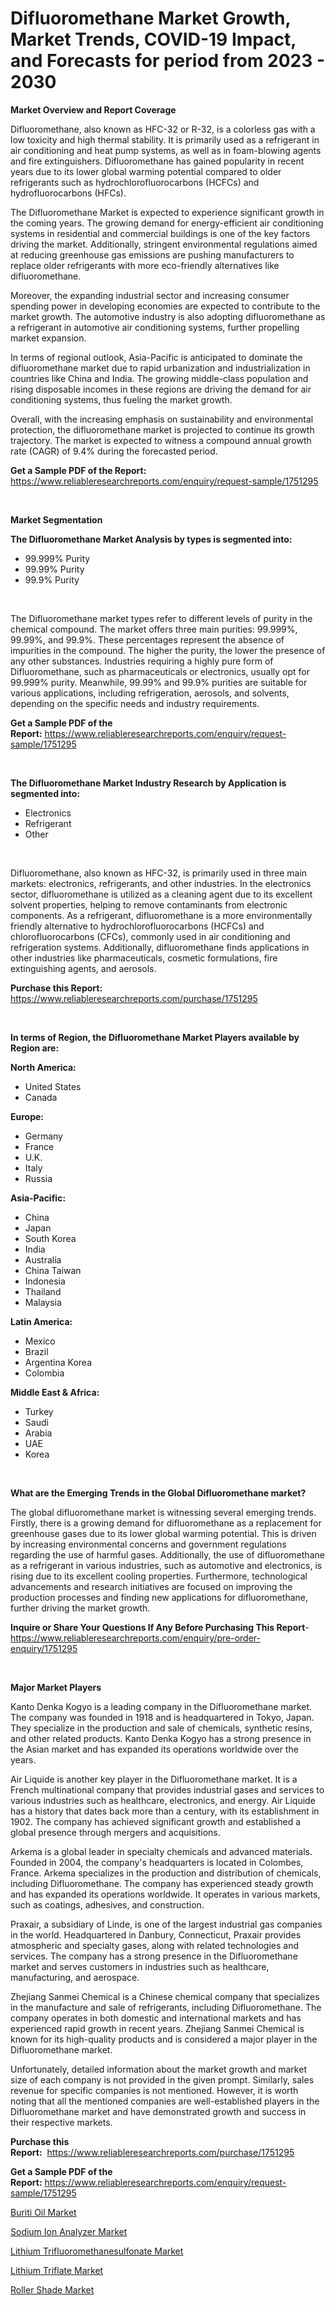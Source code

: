 <p><h1>Difluoromethane Market Growth, Market Trends, COVID-19 Impact, and Forecasts for period from 2023 - 2030</h1></p><p><strong>Market Overview and Report Coverage</strong></p>
<p><p>Difluoromethane, also known as HFC-32 or R-32, is a colorless gas with a low toxicity and high thermal stability. It is primarily used as a refrigerant in air conditioning and heat pump systems, as well as in foam-blowing agents and fire extinguishers. Difluoromethane has gained popularity in recent years due to its lower global warming potential compared to older refrigerants such as hydrochlorofluorocarbons (HCFCs) and hydrofluorocarbons (HFCs).</p><p>The Difluoromethane Market is expected to experience significant growth in the coming years. The growing demand for energy-efficient air conditioning systems in residential and commercial buildings is one of the key factors driving the market. Additionally, stringent environmental regulations aimed at reducing greenhouse gas emissions are pushing manufacturers to replace older refrigerants with more eco-friendly alternatives like difluoromethane.</p><p>Moreover, the expanding industrial sector and increasing consumer spending power in developing economies are expected to contribute to the market growth. The automotive industry is also adopting difluoromethane as a refrigerant in automotive air conditioning systems, further propelling market expansion.</p><p>In terms of regional outlook, Asia-Pacific is anticipated to dominate the difluoromethane market due to rapid urbanization and industrialization in countries like China and India. The growing middle-class population and rising disposable incomes in these regions are driving the demand for air conditioning systems, thus fueling the market growth.</p><p>Overall, with the increasing emphasis on sustainability and environmental protection, the difluoromethane market is projected to continue its growth trajectory. The market is expected to witness a compound annual growth rate (CAGR) of 9.4% during the forecasted period.</p></p>
<p><strong>Get a Sample PDF of the Report:</strong> <a href="https://www.reliableresearchreports.com/enquiry/request-sample/1751295">https://www.reliableresearchreports.com/enquiry/request-sample/1751295</a></p>
<p>&nbsp;</p>
<p><strong>Market Segmentation</strong></p>
<p><strong>The Difluoromethane Market Analysis by types is segmented into:</strong></p>
<p><ul><li>99.999% Purity</li><li>99.99% Purity</li><li>99.9% Purity</li></ul></p>
<p>&nbsp;</p>
<p><p>The Difluoromethane market types refer to different levels of purity in the chemical compound. The market offers three main purities: 99.999%, 99.99%, and 99.9%. These percentages represent the absence of impurities in the compound. The higher the purity, the lower the presence of any other substances. Industries requiring a highly pure form of Difluoromethane, such as pharmaceuticals or electronics, usually opt for 99.999% purity. Meanwhile, 99.99% and 99.9% purities are suitable for various applications, including refrigeration, aerosols, and solvents, depending on the specific needs and industry requirements.</p></p>
<p><strong>Get a Sample PDF of the Report:</strong>&nbsp;<a href="https://www.reliableresearchreports.com/enquiry/request-sample/1751295">https://www.reliableresearchreports.com/enquiry/request-sample/1751295</a></p>
<p>&nbsp;</p>
<p><strong>The Difluoromethane Market Industry Research by Application is segmented into:</strong></p>
<p><ul><li>Electronics</li><li>Refrigerant</li><li>Other</li></ul></p>
<p>&nbsp;</p>
<p><p>Difluoromethane, also known as HFC-32, is primarily used in three main markets: electronics, refrigerants, and other industries. In the electronics sector, difluoromethane is utilized as a cleaning agent due to its excellent solvent properties, helping to remove contaminants from electronic components. As a refrigerant, difluoromethane is a more environmentally friendly alternative to hydrochlorofluorocarbons (HCFCs) and chlorofluorocarbons (CFCs), commonly used in air conditioning and refrigeration systems. Additionally, difluoromethane finds applications in other industries like pharmaceuticals, cosmetic formulations, fire extinguishing agents, and aerosols.</p></p>
<p><strong>Purchase this Report:</strong>&nbsp; <a href="https://www.reliableresearchreports.com/purchase/1751295">https://www.reliableresearchreports.com/purchase/1751295</a></p>
<p>&nbsp;</p>
<p><strong>In terms of Region, the Difluoromethane Market Players available by Region are:</strong></p>
<p>
    <p> <strong> North America: </strong>
        <ul>
            <li>United States</li>
            <li>Canada</li>
        </ul>
        </p> 
    <p> <strong> Europe: </strong>
        <ul>
            <li>Germany</li>
            <li>France</li>
            <li>U.K.</li>
            <li>Italy</li>
            <li>Russia</li>
        </ul>
        </p> 
    <p> <strong> Asia-Pacific: </strong>
        <ul>
            <li>China</li>
            <li>Japan</li>
            <li>South Korea</li>
            <li>India</li>
            <li>Australia</li>
            <li>China Taiwan</li>
            <li>Indonesia</li>
            <li>Thailand</li>
            <li>Malaysia</li>
        </ul>
        </p> 
    <p> <strong> Latin America: </strong>
        <ul>
            <li>Mexico</li>
            <li>Brazil</li>
            <li>Argentina Korea</li>
            <li>Colombia</li>
        </ul>
        </p> 
    <p> <strong> Middle East & Africa: </strong>
        <ul>
            <li>Turkey</li>
            <li>Saudi</li>
            <li>Arabia</li>
            <li>UAE</li>
            <li>Korea</li>
        </ul>
    </p>
    </p>
<p>&nbsp;</p>
<p><strong>What are the Emerging Trends in the Global Difluoromethane market?</strong></p>
<p><p>The global difluoromethane market is witnessing several emerging trends. Firstly, there is a growing demand for difluoromethane as a replacement for greenhouse gases due to its lower global warming potential. This is driven by increasing environmental concerns and government regulations regarding the use of harmful gases. Additionally, the use of difluoromethane as a refrigerant in various industries, such as automotive and electronics, is rising due to its excellent cooling properties. Furthermore, technological advancements and research initiatives are focused on improving the production processes and finding new applications for difluoromethane, further driving the market growth.</p></p>
<p><strong>Inquire or Share Your Questions If Any Before Purchasing This Report</strong>- <a href="https://www.reliableresearchreports.com/enquiry/pre-order-enquiry/1751295">https://www.reliableresearchreports.com/enquiry/pre-order-enquiry/1751295</a></p>
<p>&nbsp;</p>
<p><strong>Major Market Players</strong></p>
<p><p>Kanto Denka Kogyo is a leading company in the Difluoromethane market. The company was founded in 1918 and is headquartered in Tokyo, Japan. They specialize in the production and sale of chemicals, synthetic resins, and other related products. Kanto Denka Kogyo has a strong presence in the Asian market and has expanded its operations worldwide over the years.</p><p>Air Liquide is another key player in the Difluoromethane market. It is a French multinational company that provides industrial gases and services to various industries such as healthcare, electronics, and energy. Air Liquide has a history that dates back more than a century, with its establishment in 1902. The company has achieved significant growth and established a global presence through mergers and acquisitions.</p><p>Arkema is a global leader in specialty chemicals and advanced materials. Founded in 2004, the company's headquarters is located in Colombes, France. Arkema specializes in the production and distribution of chemicals, including Difluoromethane. The company has experienced steady growth and has expanded its operations worldwide. It operates in various markets, such as coatings, adhesives, and construction.</p><p>Praxair, a subsidiary of Linde, is one of the largest industrial gas companies in the world. Headquartered in Danbury, Connecticut, Praxair provides atmospheric and specialty gases, along with related technologies and services. The company has a strong presence in the Difluoromethane market and serves customers in industries such as healthcare, manufacturing, and aerospace.</p><p>Zhejiang Sanmei Chemical is a Chinese chemical company that specializes in the manufacture and sale of refrigerants, including Difluoromethane. The company operates in both domestic and international markets and has experienced rapid growth in recent years. Zhejiang Sanmei Chemical is known for its high-quality products and is considered a major player in the Difluoromethane market.</p><p>Unfortunately, detailed information about the market growth and market size of each company is not provided in the given prompt. Similarly, sales revenue for specific companies is not mentioned. However, it is worth noting that all the mentioned companies are well-established players in the Difluoromethane market and have demonstrated growth and success in their respective markets.</p></p>
<p><strong>Purchase this Report:</strong>&nbsp;&nbsp;<a href="https://www.reliableresearchreports.com/purchase/1751295">https://www.reliableresearchreports.com/purchase/1751295</a></p>
<p></p>
<p><strong>Get a Sample PDF of the Report:</strong>&nbsp;<a href="https://www.reliableresearchreports.com/enquiry/request-sample/1751295">https://www.reliableresearchreports.com/enquiry/request-sample/1751295</a></p>
<p><p><a href="https://medium.com/@vallieemard78/buriti-oil-market-trends-and-market-analysis-forecasted-for-period-2023-2030-849638929975">Buriti Oil Market</a></p><p><a href="https://medium.com/@fire.honor.safe/sodium-ion-analyzer-market-comprehensive-assessment-by-type-application-and-geography-e054b53a29a7">Sodium Ion Analyzer Market</a></p><p><a href="https://github.com/rahu1503/Market-Research-Report-List-1/blob/main/lithium-trifluoromethanesulfonate-market.md">Lithium Trifluoromethanesulfonate Market</a></p><p><a href="https://github.com/rahu1501/Market-Research-Report-List-1/blob/main/lithium-triflate-market.md">Lithium Triflate Market</a></p><p><a href="https://medium.com/@marcoshoppe2023/roller-shade-market-size-reveals-the-best-marketing-channels-in-global-industry-e61d3bebfe26">Roller Shade Market</a></p></p>